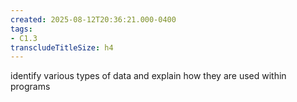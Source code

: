 ```yaml
---
created: 2025-08-12T20:36:21.000-0400
tags:
- C1.3
transcludeTitleSize: h4
---
```


identify various types of data and explain how they are used within programs